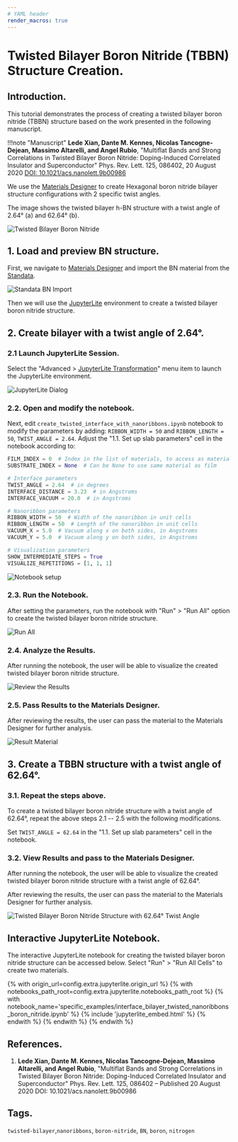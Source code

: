 ```yaml
---
# YAML header
render_macros: true
---
```


# Twisted Bilayer Boron Nitride (TBBN) Structure Creation.

## Introduction.

This tutorial demonstrates the process of creating a twisted bilayer boron nitride (TBBN) structure based on the work presented in the following manuscript.

!!!note "Manuscript"
    **Lede Xian, Dante M. Kennes, Nicolas Tancogne-Dejean, Massimo Altarelli, and Angel Rubio**, 
    "Multiflat Bands and Strong Correlations in Twisted Bilayer Boron Nitride: Doping-Induced Correlated Insulator and Superconductor" Phys. Rev. Lett. 125, 086402, 20 August 2020
    [DOI: 10.1021/acs.nanolett.9b00986](https://doi.org/10.1021/acs.nanolett.9b00986)


We use the [Materials Designer](../../../materials-designer/overview.md) to  create Hexagonal boron nitride bilayer structure configurations with 2 specific twist angles.

The image shows the twisted bilayer h-BN structure with a twist angle of 2.64° (a) and 62.64° (b).

![Twisted Bilayer Boron Nitride](/images/tutorials/materials/interfaces/twisted-bilayer-boron-nitride/tbbn-paper-image.png "Twisted Bilayer Boron Nitride")

## 1. Load and preview BN structure.

First, we navigate to [Materials Designer](../../../materials-designer/overview.md) and import the BN material from the [Standata](../../../materials-designer/header-menu/input-output/standata-import.md).

![Standata BN Import](/images/tutorials/materials/interfaces/twisted-bilayer-boron-nitride/standata-import-bn.png "Standata BN Import")

Then we will use the [JupyterLite](../../../jupyterlite/overview.md) environment to create a twisted bilayer boron nitride structure.

## 2. Create bilayer with a twist angle of 2.64°.

### 2.1 Launch JupyterLite Session.

Select the "Advanced > [JupyterLite Transformation](../../../materials-designer/header-menu/advanced/jupyterlite-dialog.md)" menu item to launch the JupyterLite environment.

![JupyterLite Dialog](/images/jupyterlite/md-advanced-jl.webp "JupyterLite Dialog")

### 2.2. Open and modify the notebook.

Next, edit `create_twisted_interface_with_nanoribbons.ipynb` notebook to modify the parameters by adding: `RIBBON_WIDTH = 50` and `RIBBON_LENGTH = 50`, `TWIST_ANGLE = 2.64`.
Adjust the "1.1. Set up slab parameters" cell in the notebook according to:

```python
FILM_INDEX = 0  # Index in the list of materials, to access as materials[FILM_INDEX]
SUBSTRATE_INDEX = None  # Can be None to use same material as film

# Interface parameters
TWIST_ANGLE = 2.64  # in degrees
INTERFACE_DISTANCE = 3.23  # in Angstroms
INTERFACE_VACUUM = 20.0  # in Angstroms

# Nanoribbon parameters
RIBBON_WIDTH = 50  # Width of the nanoribbon in unit cells
RIBBON_LENGTH = 50  # Length of the nanoribbon in unit cells
VACUUM_X = 5.0  # Vacuum along x on both sides, in Angstroms
VACUUM_Y = 5.0  # Vacuum along y on both sides, in Angstroms

# Visualization parameters
SHOW_INTERMEDIATE_STEPS = True
VISUALIZE_REPETITIONS = [1, 1, 1]
```

![Notebook setup](/images/tutorials/materials/interfaces/twisted-bilayer-boron-nitride/jl-set-nb.png "Notebook setup")

### 2.3. Run the Notebook.

After setting the parameters, run the notebook with "Run" > "Run All" option to create the twisted bilayer boron nitride structure.

![Run All](/images/jupyterlite/run-all.webp "Run All")

### 2.4. Analyze the Results.

After running the notebook, the user will be able to visualize the created twisted bilayer boron nitride structure.

![Review the Results](/images/tutorials/materials/interfaces/twisted-bilayer-boron-nitride/tbbn-result-jl.png "Review the Results")

### 2.5. Pass Results to the Materials Designer.

After reviewing the results, the user can pass the material to the Materials Designer for further analysis.


![Result Material](/images/tutorials/materials/interfaces/twisted-bilayer-boron-nitride/tbbn-result-wavejs.png "Result Material")

## 3. Create a TBBN structure with a twist angle of 62.64°.

### 3.1. Repeat the steps above.
To create a twisted bilayer boron nitride structure with a twist angle of 62.64°, repeat the above steps 2.1 -- 2.5 with the following modifications.
 
Set `TWIST_ANGLE = 62.64` in the "1.1. Set up slab parameters" cell in the notebook.


### 3.2. View Results and pass to the Materials Designer.

After running the notebook, the user will be able to visualize the created twisted bilayer boron nitride structure with a twist angle of 62.64°.

After reviewing the results, the user can pass the material to the Materials Designer for further analysis.

![Twisted Bilayer Boron Nitride Structure with 62.64° Twist Angle](/images/tutorials/materials/interfaces/twisted-bilayer-boron-nitride/tbbn-62_64.png "Twisted Bilayer Boron Nitride Structure with 62.64° Twist Angle")

## Interactive JupyterLite Notebook.

The interactive JupyterLite notebook for creating the twisted bilayer boron nitride structure can be accessed below. Select "Run" > "Run All Cells" to create two materials.

{% with origin_url=config.extra.jupyterlite.origin_url %}
{% with notebooks_path_root=config.extra.jupyterlite.notebooks_path_root %}
{% with notebook_name='specific_examples/interface_bilayer_twisted_nanoribbons_boron_nitride.ipynb' %}
{% include 'jupyterlite_embed.html' %}
{% endwith %}
{% endwith %}
{% endwith %}

## References. 

1. **Lede Xian, Dante M. Kennes, Nicolas Tancogne-Dejean, Massimo Altarelli, and Angel Rubio**, 
    "Multiflat Bands and Strong Correlations in Twisted Bilayer Boron Nitride: Doping-Induced Correlated Insulator and Superconductor" Phys. Rev. Lett. 125, 086402 – Published 20 August 2020 DOI: 10.1021/acs.nanolett.9b00986

## Tags.

`twisted-bilayer`,`nanoribbons`, `boron-nitride`,  `BN`, `boron`, `nitrogen`

